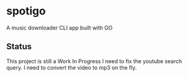 # spotigo

A music downloader CLI app built with GO


## Status

This project is still a Work In Progress
I need to fix the youtube search query. 
I need to convert the video to mp3 on the fly.
